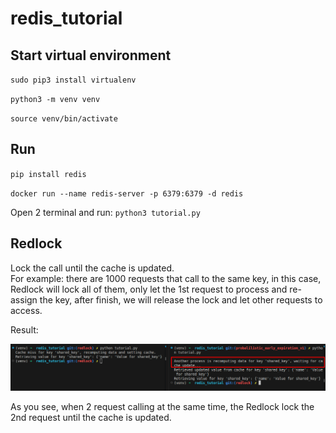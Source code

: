 # redis_tutorial

## Start virtual environment

`sudo pip3 install virtualenv`

`python3 -m venv venv`

`source venv/bin/activate`

## Run

`pip install redis`

`docker run --name redis-server -p 6379:6379 -d redis`

Open 2 terminal and run:
`python3 tutorial.py`

## Redlock

Lock the call until the cache is updated. <br>
For example: there are 1000 requests that call to the same key, in this case, Redlock will lock all of them, only let the 1st request to process and re-assign the key, after finish, we will release the lock and let other requests to access.

Result:

![alt text](image.png)

As you see, when 2 request calling at the same time, the Redlock lock the 2nd request until the cache is updated.